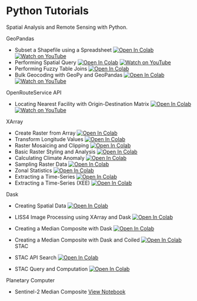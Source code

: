 # Python Tutorials

Spatial Analysis and Remote Sensing with Python.

GeoPandas

* Subset a Shapefile using a Spreadsheet [![Open In Colab](https://colab.research.google.com/assets/colab-badge.svg)](https://colab.research.google.com/github/spatialthoughts/python-tutorials/blob/main/geopandas_select_from_excel.ipynb) [![Watch on YouTube](https://img.shields.io/badge/YouTube-%23FF0000.svg)](https://www.youtube.com/watch?v=p7QzF8kQogo)
* Performing Spatial Query [![Open In Colab](https://colab.research.google.com/assets/colab-badge.svg)](https://colab.research.google.com/github/spatialthoughts/python-tutorials/blob/main/geopandas_spatial_query.ipynb)   [![Watch on YouTube](https://img.shields.io/badge/YouTube-%23FF0000.svg)](https://www.youtube.com/watch?v=V-gyuP7vMSg)
* Performing Fuzzy Table Joins [![Open In Colab](https://colab.research.google.com/assets/colab-badge.svg)](https://colab.research.google.com/github/spatialthoughts/python-tutorials/blob/main/geopandas_fuzzy_table_join.ipynb) 
* Bulk Geocoding with GeoPy and GeoPandas [![Open In Colab](https://colab.research.google.com/assets/colab-badge.svg)](https://colab.research.google.com/github/spatialthoughts/python-tutorials/blob/main/geocoding_with_geopy.ipynb) [![Watch on YouTube](https://img.shields.io/badge/YouTube-%23FF0000.svg)](https://www.youtube.com/watch?v=N6itC6hbOvo)



OpenRouteService API
* Locating Nearest Facility with Origin-Destination Matrix  [![Open In Colab](https://colab.research.google.com/assets/colab-badge.svg)](https://colab.research.google.com/github/spatialthoughts/python-tutorials/blob/main/ors_api_distance_matrix.ipynb)  [![Watch on YouTube](https://img.shields.io/badge/YouTube-%23FF0000.svg)](https://www.youtube.com/watch?v=XNHU9vxGiJw
)
 

XArray

* Create Raster from Array [![Open In Colab](https://colab.research.google.com/assets/colab-badge.svg)](https://colab.research.google.com/github/spatialthoughts/python-tutorials/blob/main/raster_from_array.ipynb)  
* Transform Longitude Values [![Open In Colab](https://colab.research.google.com/assets/colab-badge.svg)](https://colab.research.google.com/github/spatialthoughts/python-tutorials/blob/main/wrap_longitude.ipynb)  
* Raster Mosaicing and Clipping [![Open In Colab](https://colab.research.google.com/assets/colab-badge.svg)](https://colab.research.google.com/github/spatialthoughts/python-tutorials/blob/main/raster_mosaicing_and_clipping.ipynb) 
* Basic Raster Styling and Analysis [![Open In Colab](https://colab.research.google.com/assets/colab-badge.svg)](https://colab.research.google.com/github/spatialthoughts/python-tutorials/blob/main//raster_styling_and_analysis.ipynb)  
* Calculating Climate Anomaly [![Open In Colab](https://colab.research.google.com/assets/colab-badge.svg)](https://colab.research.google.com/github/spatialthoughts/python-tutorials/blob/main/calculating_climate_anomaly.ipynb) 
* Sampling Raster Data [![Open In Colab](https://colab.research.google.com/assets/colab-badge.svg)](https://colab.research.google.com/github/spatialthoughts/python-tutorials/blob/main/sampling_raster_data.ipynb)  
* Zonal Statistics [![Open In Colab](https://colab.research.google.com/assets/colab-badge.svg)](https://colab.research.google.com/github/spatialthoughts/python-tutorials/blob/main/zonal_statistics.ipynb)  
* Extracting a Time-Series [![Open In Colab](https://colab.research.google.com/assets/colab-badge.svg)](https://colab.research.google.com/github/spatialthoughts/python-tutorials/blob/main/extracting_time_series.ipynb)  
* Extracting a Time-Series (XEE) [![Open In Colab](https://colab.research.google.com/assets/colab-badge.svg)](https://colab.research.google.com/github/spatialthoughts/python-tutorials/blob/main/extracting_time_series_xee.ipynb)  

Dask

* Creating Spatial Data [![Open In Colab](https://colab.research.google.com/assets/colab-badge.svg)](https://colab.research.google.com/github/spatialthoughts/python-tutorials/blob/main/dask_creating_spatial_data.ipynb)  
* LISS4 Image Processing using XArray and Dask  [![Open In Colab](https://colab.research.google.com/assets/colab-badge.svg)](https://colab.research.google.com/github/spatialthoughts/python-tutorials/blob/main/xarray_liss4_processing.ipynb)
* Creating a Median Composite with Dask  [![Open In Colab](https://colab.research.google.com/assets/colab-badge.svg)](https://colab.research.google.com/github/spatialthoughts/python-tutorials/blob/main/median_composite_dask.ipynb)
* Creating a Median Composite with Dask and Coiled  [![Open In Colab](https://colab.research.google.com/assets/colab-badge.svg)](https://colab.research.google.com/github/spatialthoughts/python-tutorials/blob/main/median_composite_dask_coiled.ipynb)
STAC

* STAC API Search [![Open In Colab](https://colab.research.google.com/assets/colab-badge.svg)](https://colab.research.google.com/github/spatialthoughts/python-tutorials/blob/main/stac_api_search.ipynb)  
* STAC Query and Computation  [![Open In Colab](https://colab.research.google.com/assets/colab-badge.svg)](https://colab.research.google.com/github/spatialthoughts/python-tutorials/blob/main/stac_query_and_computation.ipynb)

Planetary Computer
* Sentinel-2 Median Composite [View Notebook](https://github.com/spatialthoughts/python-tutorials/blob/main/pc_sentinel2_composite.ipynb)
